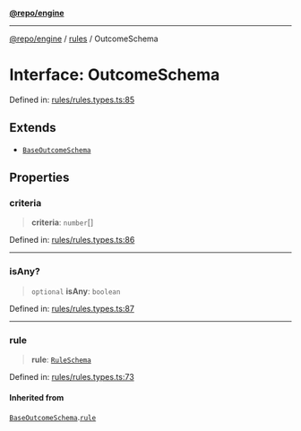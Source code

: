 [**@repo/engine**](../../README.md)

---

[@repo/engine](../../modules.md) / [rules](../README.md) / OutcomeSchema

# Interface: OutcomeSchema

Defined in: [rules/rules.types.ts:85](https://github.com/alexqguo/drinking-board-game-v3/blob/56df34968617deee505d881352afe56efb53b2a4/packages/engine/src/rules/rules.types.ts#L85)

## Extends

- [`BaseOutcomeSchema`](BaseOutcomeSchema.md)

## Properties

### criteria

> **criteria**: `number`[]

Defined in: [rules/rules.types.ts:86](https://github.com/alexqguo/drinking-board-game-v3/blob/56df34968617deee505d881352afe56efb53b2a4/packages/engine/src/rules/rules.types.ts#L86)

---

### isAny?

> `optional` **isAny**: `boolean`

Defined in: [rules/rules.types.ts:87](https://github.com/alexqguo/drinking-board-game-v3/blob/56df34968617deee505d881352afe56efb53b2a4/packages/engine/src/rules/rules.types.ts#L87)

---

### rule

> **rule**: [`RuleSchema`](../type-aliases/RuleSchema.md)

Defined in: [rules/rules.types.ts:73](https://github.com/alexqguo/drinking-board-game-v3/blob/56df34968617deee505d881352afe56efb53b2a4/packages/engine/src/rules/rules.types.ts#L73)

#### Inherited from

[`BaseOutcomeSchema`](BaseOutcomeSchema.md).[`rule`](BaseOutcomeSchema.md#rule)
